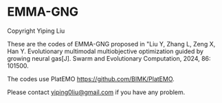 # EMMA-GNG

Copyright Yiping Liu

These are the codes of EMMA-GNG proposed in "Liu Y, Zhang L, Zeng X, Han Y. Evolutionary multimodal multiobjective optimization guided by growing neural gas[J]. Swarm and Evolutionary Computation, 2024, 86: 101500.

The codes use PlatEMO https://github.com/BIMK/PlatEMO.

Please contact yiping0liu@gmail.com if you have any problem.
